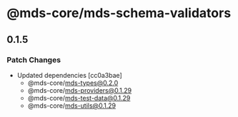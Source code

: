 # @mds-core/mds-schema-validators

## 0.1.5
### Patch Changes

- Updated dependencies [cc0a3bae]
  - @mds-core/mds-types@0.2.0
  - @mds-core/mds-providers@0.1.29
  - @mds-core/mds-test-data@0.1.29
  - @mds-core/mds-utils@0.1.29
